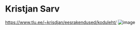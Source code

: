 # Kristjan Sarv
https://www.tlu.ee/~krisdjan/eesrakendused/koduleht/
![image](https://github.com/krisdjan/iseseisev-too-23-04/assets/146323487/51c2819b-936a-42ff-9b31-27e5bd0f107c)
